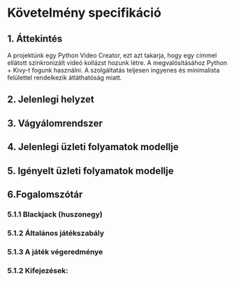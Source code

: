 # Követelmény specifikáció

## 1. Áttekintés
A projektünk egy Python Video Creator, ezt azt takarja, hogy egy címmel ellátott szinkronizált videó kollázst hozunk létre. A megvalósításához Python + Kivy-t fogunk használni. A szolgáltatás teljesen ingyenes és minimalista felülettel rendelkezik átláthatóság miatt.

## 2. Jelenlegi helyzet

## 3. Vágyálomrendszer

## 4. Jelenlegi üzleti folyamatok modellje

## 5. Igényelt üzleti folyamatok modellje

## 6.Fogalomszótár

### 5.1.1 Blackjack (huszonegy)

### 5.1.2 Általános játékszabály

### 5.1.3 A játék végeredménye

### 5.1.2 Kifejezések:

